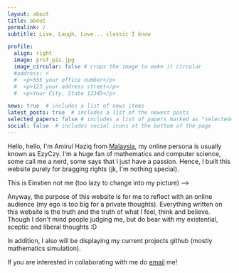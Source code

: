 ```yaml
---
layout: about
title: about
permalink: /
subtitle: Live, Laugh, Love... classic I know

profile:
  align: right
  image: prof_pic.jpg
  image_circular: false # crops the image to make it circular
  #address: >
  #  <p>555 your office number</p>
  #  <p>123 your address street</p>
  #  <p>Your City, State 12345</p>

news: true  # includes a list of news items
latest_posts: true  # includes a list of the newest posts
selected_papers: false # includes a list of papers marked as "selected={true}"
social: false  # includes social icons at the bottom of the page
---
```


Hello, hello, I'm Amirul Haziq from [Malaysia](https://en.wikipedia.org/wiki/Malaysia), my online persona is usually known as EzyCzy.
I'm a huge fan of mathematics and computer science, some call me a nerd, some says that I just have a passion. Hence, I built this website purely for bragging rights (jk, I'm nothing special).

This is Einstien not me (too lazy to change into my picture) -->

Anyway, the purpose of this website is for me to reflect with an online audience (my ego is too big for a private thoughts). Everything written on this website is the truth and the truth of what I feel, think and believe. Though I don't mind people judging me, but do bear with my existential, sceptic and liberal thoughts :D

In addition, I also will be displaying my current projects github (mostly mathematics simulation).

If you are interested in collaborating with me do [email](mailto:mirulh406@gmail.com) me!
